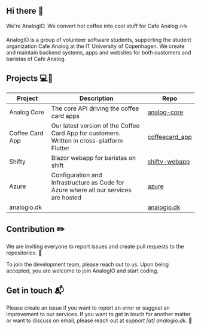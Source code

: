 ## Hi there :wave:

We're AnalogIO. We convert hot coffee into cool stuff for Cafe Analog :fire::coffee: 

AnalogIO is a group of volunteer software students, supporting the student organization Cafe Analog at the IT University of Copenhagen. 
We create and maintain backend systems, apps and websites for both customers and baristas of Cafe Analog.

## Projects :computer::iphone:

| Project           | Description                                                                                                              | Repo |
|-------------------|--------------------------------------------------------------------------------------------------------------------------|------|
| Analog Core       | The core API driving the coffee card apps                                                                                | [analog-core](https://github.com/AnalogIO/analog-core) |
| Coffee Card App   | Our latest version of the Coffee Card App for customers. Written in cross-platform Flutter | [coffeecard_app](https://github.com/AnalogIO/coffeecard_app) |
| Shifty | Blazor webapp for baristas on shift                                                             | [shifty-webapp](https://github.com/AnalogIO/shifty-webapp) |
| Azure        | Configuration and Infrastructure as Code for Azure where all our services are hosted                                          | [azure](https://github.com/AnalogIO/azure) |
| analogio.dk       |                                                                                                                          | [analogio.dk](https://github.com/AnalogIO/analogio.dk)     |

## Contribution :pencil2:

We are inviting everyone to report issues and create pull requests to the repositories. :pray:

To join the development team, please reach out to us. Upon being accepted, you are welcome to join AnalogIO and start coding.

## Get in touch :mailbox_with_mail:

Please create an issue if you want to report an error or suggest an improvement to our services. If you want to get in touch for another matter or want to discuss on email, please reach out at  *support [at] analogio.dk*. :email:
